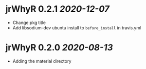 # jrWhyR 0.2.1 _2020-12-07_
  * Change pkg title
  * Add libsodium-dev ubuntu install to `before_install` in travis.yml

# jrWhyR 0.2.0 _2020-08-13_
  * Adding the material directory
